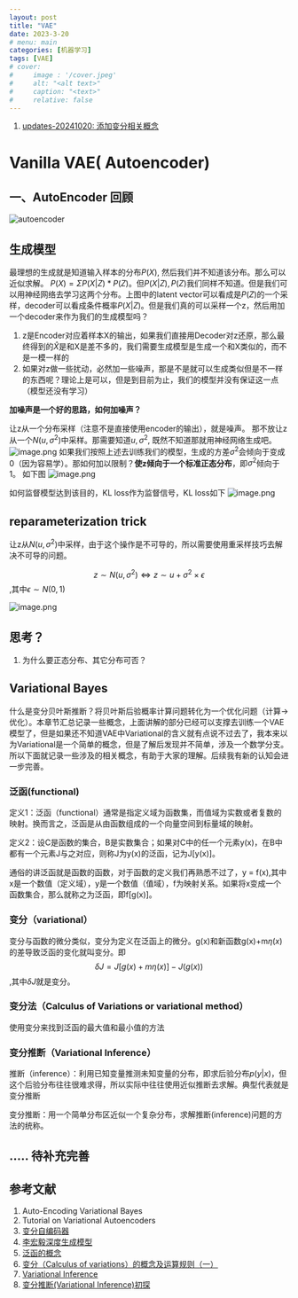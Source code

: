 ```yaml
---
layout: post
title: "VAE"
date: 2023-3-20
# menu: main
categories: [机器学习]
tags: [VAE]
# cover:
#     image : '/cover.jpeg'
#     alt: "<alt text>"
#     caption: "<text>"
#     relative: false
---
```



1. [updates-20241020: 添加变分相关概念](#variational-bayes)

# Vanilla VAE(   Autoencoder)

## 一、AutoEncoder 回顾

![autoencoder](/VAE/8596800-8666af110c3d6d37.png)

## 生成模型

最理想的生成就是知道输入样本的分布$P(X)$, 然后我们并不知道该分布。那么可以近似求解。
$P(X) = \Sigma P(X|Z)*P(Z)$。但$P(X|Z), P(Z)$我们同样不知道。但是我们可以用神经网络去学习这两个分布。上图中的latent vector可以看成是$P(Z)$的一个采样，decoder可以看成条件概率$P(X|Z)$。但是我们真的可以采样一个z，然后用加一个decoder来作为我们的生成模型吗？

1. z是Encoder对应着样本X的输出，如果我们直接用Decoder对z还原，那么最终得到的$\hat{X}$是和X是差不多的，我们需要生成模型是生成一个和X类似的，而不是一模一样的
2. 如果对z做一些扰动，必然加一些噪声，那是不是就可以生成类似但是不一样的东西呢？理论上是可以，但是到目前为止，我们的模型并没有保证这一点（模型还没有学习） 

**加噪声是一个好的思路，如何加噪声？**

让z从一个分布采样（注意不是直接使用encoder的输出），就是噪声。
那不放让z从一个$N(u, \sigma^2)$中采样。那需要知道$u, \sigma^2$, 既然不知道那就用神经网络生成吧。
![image.png](/VAE/8596800-6c07e2d296d44414.png)
如果我们按照上述去训练我们的模型，生成的方差$\sigma^2$会倾向于变成0（因为容易学）。那如何加以限制？**使z倾向于一个标准正态分布**，即$\sigma^2$倾向于1。 如下图
![image.png](/VAE/8596800-c505c2a1e88756f5.png)

如何监督模型达到该目的，KL loss作为监督信号，KL loss如下
![image.png](/VAE/8596800-6b4357a33bd6974e.png)

## reparameterization trick

让z从$N(u, \sigma^2)$中采样，由于这个操作是不可导的，所以需要使用重采样技巧去解决不可导的问题。

$$z \sim N(u, \sigma^2) \iff z \sim u+\sigma^2 \times \epsilon$$
,其中$\epsilon \sim N(0,1)$

![image.png](/VAE/8596800-2a126d0c68120783.png)

## 思考？

1. 为什么要正态分布、其它分布可否？

## Variational Bayes

什么是变分贝叶斯推断？将贝叶斯后验概率计算问题转化为一个优化问题（计算->优化）。本章节汇总记录一些概念，上面讲解的部分已经可以支撑去训练一个VAE模型了，但是如果还不知道VAE中Variational的含义就有点说不过去了，我本来以为Variational是一个简单的概念，但是了解后发现并不简单，涉及一个数学分支。所以下面就记录一些涉及的相关概念，有助于大家的理解。后续我有新的认知会进一步完善。

### 泛函(functional)

定义1：泛函（functional）通常是指定义域为函数集，而值域为实数或者复数的映射。换而言之，泛函是从由函数组成的一个向量空间到标量域的映射。

定义2：设C是函数的集合，B是实数集合；如果对C中的任一个元素y(x)，在B中都有一个元素J与之对应，则称J为y(x)的泛函，记为J[y(x)]。

通俗的讲泛函就是函数的函数，对于函数的定义我们再熟悉不过了，y = f(x),其中x是一个数值（定义域），y是一个数值（值域），f为映射关系。如果将x变成一个函数集合，那么就称之为泛函，即f[g(x)]。

### 变分（variational）

变分与函数的微分类似，变分为定义在泛函上的微分。g(x)和新函数g(x)+m$\eta(x)$的差导致泛函的变化就叫变分。即
$$\delta J = J[g(x)+m\eta(x)]-J(g(x))$$
,其中$\delta J$就是变分。

### 变分法（Calculus of Variations or variational method）

使用变分来找到泛函的最大值和最小值的方法

### 变分推断（Variational Inference）

推断（inference）：利用已知变量推测未知变量的分布，即求后验分布$p(y|x)$，但这个后验分布往往很难求得，所以实际中往往使用近似推断去求解。典型代表就是变分推断

变分推断：用一个简单分布区近似一个复杂分布，求解推断(inference)问题的方法的统称。

## ..... 待补充完善

## 参考文献

1. Auto-Encoding Variational Bayes
2. Tutorial on Variational Autoencoders
3. [变分自编码器](https://spaces.ac.cn/archives/5253)
4. [李宏毅深度生成模型](https://www.bilibili.com/video/BV1Ux411S7Yk?p=18&vd_source=9ddbc59809ae2e80b717c2d15bbb9f69)
5. [泛函的概念](https://www.cnblogs.com/wghou09/p/11996551.html)
6. [变分（Calculus of variations）的概念及运算规则（一）](https://blog.csdn.net/qq_32515081/article/details/125967160)
7. [Variational Inference](https://www.cs.princeton.edu/courses/archive/fall11/cos597C/lectures/variational-inference-i.pdf)
8. [变分推断(Variational Inference)初探](https://juejin.cn/post/7092334527850217502)
